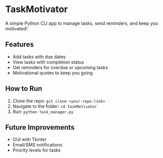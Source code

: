 # TaskMotivator
A simple Python CLI app to manage tasks, send reminders, and keep you motivated!

## Features
- Add tasks with due dates
- View tasks with completion status
- Get reminders for overdue or upcoming tasks
- Motivational quotes to keep you going

## How to Run
1. Clone the repo: `git clone <your-repo-link>`
2. Navigate to the folder: `cd TaskMotivator`
3. Run: `python task_manager.py`

## Future Improvements
- GUI with Tkinter
- Email/SMS notifications
- Priority levels for tasks